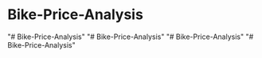 # Bike-Price-Analysis
"# Bike-Price-Analysis" 
"# Bike-Price-Analysis" 
"# Bike-Price-Analysis" 
"# Bike-Price-Analysis" 
